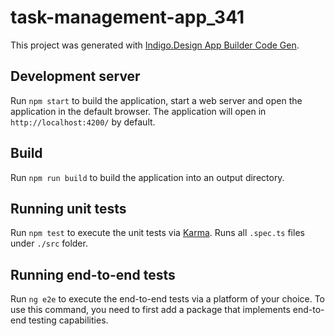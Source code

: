 # task-management-app_341

This project was generated with [Indigo.Design App Builder Code Gen](https://www.infragistics.com/products/indigo-design/app-builder).

## Development server

Run `npm start` to build the application, start a web server and open the application in the default browser. The application will open in `http://localhost:4200/` by default.

## Build

Run `npm run build` to build the application into an output directory.

## Running unit tests

Run `npm test` to execute the unit tests via [Karma](https://karma-runner.github.io). Runs all `.spec.ts` files under `./src` folder.

## Running end-to-end tests

Run `ng e2e` to execute the end-to-end tests via a platform of your choice. To use this command, you need to first add a package that implements end-to-end testing capabilities.